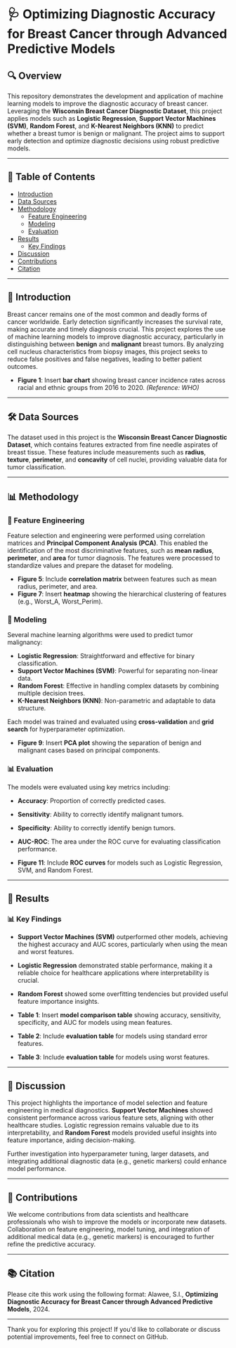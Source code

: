 # 🩺 Optimizing Diagnostic Accuracy for Breast Cancer through Advanced Predictive Models

## 🔍 Overview
This repository demonstrates the development and application of machine learning models to improve the diagnostic accuracy of breast cancer. Leveraging the **Wisconsin Breast Cancer Diagnostic Dataset**, this project applies models such as **Logistic Regression**, **Support Vector Machines (SVM)**, **Random Forest**, and **K-Nearest Neighbors (KNN)** to predict whether a breast tumor is benign or malignant. The project aims to support early detection and optimize diagnostic decisions using robust predictive models.

---

## 📑 Table of Contents
- [Introduction](#introduction)
- [Data Sources](#data-sources)
- [Methodology](#methodology)
  - [Feature Engineering](#feature-engineering)
  - [Modeling](#modeling)
  - [Evaluation](#evaluation)
- [Results](#results)
  - [Key Findings](#key-findings)
- [Discussion](#discussion)
- [Contributions](#contributions)
- [Citation](#citation)

---

## 📘 Introduction
Breast cancer remains one of the most common and deadly forms of cancer worldwide. Early detection significantly increases the survival rate, making accurate and timely diagnosis crucial. This project explores the use of machine learning models to improve diagnostic accuracy, particularly in distinguishing between **benign** and **malignant** breast tumors. By analyzing cell nucleus characteristics from biopsy images, this project seeks to reduce false positives and false negatives, leading to better patient outcomes.

- **Figure 1**: Insert **bar chart** showing breast cancer incidence rates across racial and ethnic groups from 2016 to 2020. _(Reference: WHO)_

---

## 🛠️ Data Sources
The dataset used in this project is the **Wisconsin Breast Cancer Diagnostic Dataset**, which contains features extracted from fine needle aspirates of breast tissue. These features include measurements such as **radius**, **texture**, **perimeter**, and **concavity** of cell nuclei, providing valuable data for tumor classification.

---

## 📊 Methodology

### 🧠 Feature Engineering
Feature selection and engineering were performed using correlation matrices and **Principal Component Analysis (PCA)**. This enabled the identification of the most discriminative features, such as **mean radius**, **perimeter**, and **area** for tumor diagnosis. The features were processed to standardize values and prepare the dataset for modeling.

- **Figure 5**: Include **correlation matrix** between features such as mean radius, perimeter, and area.
- **Figure 7**: Insert **heatmap** showing the hierarchical clustering of features (e.g., Worst_A, Worst_Perim).

### 🔄 Modeling
Several machine learning algorithms were used to predict tumor malignancy:
- **Logistic Regression**: Straightforward and effective for binary classification.
- **Support Vector Machines (SVM)**: Powerful for separating non-linear data.
- **Random Forest**: Effective in handling complex datasets by combining multiple decision trees.
- **K-Nearest Neighbors (KNN)**: Non-parametric and adaptable to data structure.

Each model was trained and evaluated using **cross-validation** and **grid search** for hyperparameter optimization.

- **Figure 9**: Insert **PCA plot** showing the separation of benign and malignant cases based on principal components.

### 📊 Evaluation
The models were evaluated using key metrics including:
- **Accuracy**: Proportion of correctly predicted cases.
- **Sensitivity**: Ability to correctly identify malignant tumors.
- **Specificity**: Ability to correctly identify benign tumors.
- **AUC-ROC**: The area under the ROC curve for evaluating classification performance.

- **Figure 11**: Include **ROC curves** for models such as Logistic Regression, SVM, and Random Forest.

---

## 🎯 Results

### 📊 Key Findings
- **Support Vector Machines (SVM)** outperformed other models, achieving the highest accuracy and AUC scores, particularly when using the mean and worst features.
- **Logistic Regression** demonstrated stable performance, making it a reliable choice for healthcare applications where interpretability is crucial.
- **Random Forest** showed some overfitting tendencies but provided useful feature importance insights.

- **Table 1**: Insert **model comparison table** showing accuracy, sensitivity, specificity, and AUC for models using mean features.
- **Table 2**: Include **evaluation table** for models using standard error features.
- **Table 3**: Include **evaluation table** for models using worst features.

---

## 💬 Discussion
This project highlights the importance of model selection and feature engineering in medical diagnostics. **Support Vector Machines** showed consistent performance across various feature sets, aligning with other healthcare studies. Logistic regression remains valuable due to its interpretability, and **Random Forest** models provided useful insights into feature importance, aiding decision-making.

Further investigation into hyperparameter tuning, larger datasets, and integrating additional diagnostic data (e.g., genetic markers) could enhance model performance.

---

## 🤝 Contributions
We welcome contributions from data scientists and healthcare professionals who wish to improve the models or incorporate new datasets. Collaboration on feature engineering, model tuning, and integration of additional medical data (e.g., genetic markers) is encouraged to further refine the predictive accuracy.

---

## 📚 Citation
Please cite this work using the following format: Alawee, S.I., **Optimizing Diagnostic Accuracy for Breast Cancer through Advanced Predictive Models**, 2024.

---

Thank you for exploring this project! If you'd like to collaborate or discuss potential improvements, feel free to connect on GitHub.
